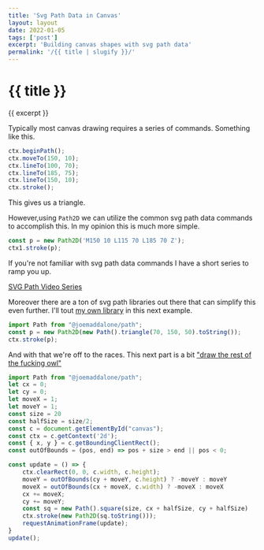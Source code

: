```yaml
---
title: 'Svg Path Data in Canvas'
layout: layout
date: 2022-01-05
tags: ['post']
excerpt: 'Building canvas shapes with svg path data'
permalink: '/{{ title | slugify }}/'
---
```


<hgroup>
	<h1>{{ title }}</h1>
	<p>{{ excerpt }}</p>
</hgroup>

Typically most canvas drawing requires a series of commands. Something like this.

```js
ctx.beginPath();
ctx.moveTo(150, 10);
ctx.lineTo(100, 70);
ctx.lineTo(185, 75);
ctx.lineTo(150, 10);
ctx.stroke();
```
This gives us a triangle.

<canvas width="300" height="80" id="ex1" style="background: white;"></canvas>

<script>
	const c0 = document.getElementById("ex1")
	const ctx0 = c0.getContext('2d');
	ctx0.beginPath();
	ctx0.moveTo(150, 10);
	ctx0.lineTo(115, 70);
	ctx0.lineTo(185, 70);
	ctx0.lineTo(150, 10);
	ctx0.stroke();
</script>

However,using `Path2D` we can utilize the common svg path data commands to accomplish this. In my opinion this is much more simple.

```js
const p = new Path2D('M150 10 L115 70 L185 70 Z');
ctx1.stroke(p);
```

<canvas width="300" height="80" id="ex2" style="background: white;"></canvas>

<script>
	const c1 = document.getElementById("ex2")
	const ctx1 = c1.getContext('2d');
	const p = new Path2D('M150 10 L115 70 L185 70 Z');
	ctx1.stroke(p);
</script>

If you're not familiar with svg path data commands I have a short series to ramp you up.

[SVG Path Video Series](https://youtube.com/playlist?list=PLKiuVKZics1eZrb8UykoOrg293vpelh-6)

Moreover there are a ton of svg path libraries out there that can simplify this even further.  I'll tout [my own library](https://github.com/joemaddalone/path) in this next example.

<script type="module" src="https://unpkg.com/@joemaddalone/path@1.2.9/dist/index.esm.js"></script>

```js
import Path from "@joemaddalone/path";
const p = new Path2D(new Path().triangle(70, 150, 50).toString());
ctx.stroke(p);
```


<canvas width="300" height="80" id="ex3" style="background: white;"></canvas>

<script type="module">
	import Path from "@joemaddalone/path";
	const c2 = document.getElementById("ex3")
	const ctx2 = c2.getContext('2d');
	const p1 = new Path2D(new Path().triangle(70, 150, 50).toString());
	ctx2.stroke(p1);
</script>

And with that we're off to the races. This next part is a bit ["draw the rest of the fucking owl"](https://www.reddit.com/r/restofthefuckingowl/)

<canvas width="300" height="80" id="ex4" style="background: white;"></canvas>

```js
import Path from "@joemaddalone/path";
let cx = 0;
let cy = 0;
let moveX = 1;
let moveY = 1;
const size = 20
const halfSize = size/2;
const c = document.getElementById("canvas");
const ctx = c.getContext('2d');
const { x, y } = c.getBoundingClientRect();
const outOfBounds = (pos, end) => pos + size > end || pos < 0;

const update = () => {
	ctx.clearRect(0, 0, c.width, c.height);
	moveY = outOfBounds(cy + moveY, c.height) ? -moveY : moveY
	moveX = outOfBounds(cx + moveX, c.width) ? -moveX : moveX
	cx += moveX;
	cy += moveY;
	const sq = new Path().square(size, cx + halfSize, cy + halfSize)
	ctx.stroke(new Path2D(sq.toString()));
	requestAnimationFrame(update);
}
update();
```

<script type="module">
	import Path from "@joemaddalone/path";
	let cx = 0;
	let cy = 0;
	let movex = 1;
	let movey = 1;
	const size = 20
	const halfSize = size/2;
	const c = document.getElementById("ex4");
	const ctx = c.getContext('2d');
	const { x, y } = c.getBoundingClientRect();
	const outOfBounds = (pos, end) => pos + size > end || pos < 0;

	const update = () => {
		ctx.clearRect(0, 0, c.width, c.height);
		movey = outOfBounds(cy + movey, c.height) ? -movey : movey
		movex = outOfBounds(cx + movex, c.width) ? -movex : movex
		cx += movex;
		cy += movey;
		const sq = new Path().square(size, cx + halfSize, cy + halfSize).toString()
		ctx.stroke(new Path2D(sq));
		requestAnimationFrame(update);
	}
	update();
</script>
